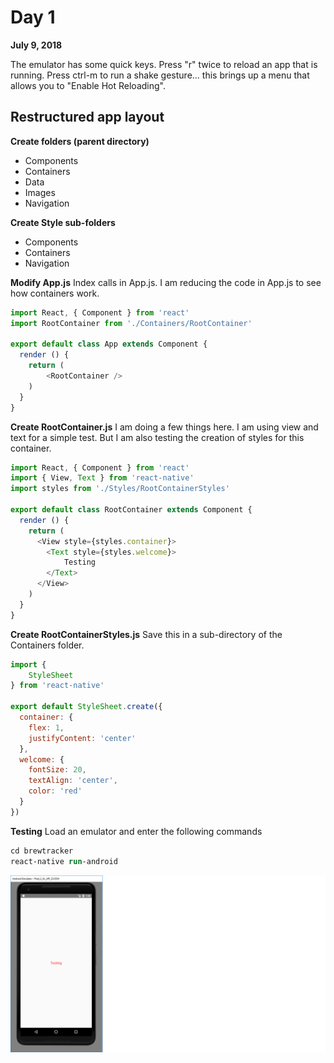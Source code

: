 # Day 1

**July 9, 2018**  

The emulator has some quick keys. Press "r" twice to reload an app that is running. Press ctrl-m to run a shake gesture... this brings up a menu that allows you to "Enable Hot Reloading". 

## Restructured app layout

**Create folders (parent directory)**
* Components   
* Containers  
* Data  
* Images  
* Navigation 

**Create Style sub-folders**
* Components   
* Containers  
* Navigation 


**Modify App.js**
Index calls in App.js. I am reducing the code in App.js to see how containers work.
```js
import React, { Component } from 'react'
import RootContainer from './Containers/RootContainer'

export default class App extends Component {
  render () {
    return (
        <RootContainer />
    )
  }
}
```

**Create RootContainer.js**
I am doing a few things here. I am using view and text for a simple test. But I am also testing the creation of styles for this container.
```js
import React, { Component } from 'react'
import { View, Text } from 'react-native'
import styles from './Styles/RootContainerStyles'

export default class RootContainer extends Component {
  render () {
    return (
      <View style={styles.container}>
        <Text style={styles.welcome}>
            Testing
        </Text>
      </View>
    )
  }
}
```

**Create RootContainerStyles.js**
Save this in a sub-directory of the Containers folder. 

```js
import {
    StyleSheet
} from 'react-native'

export default StyleSheet.create({
  container: {
    flex: 1,
    justifyContent: 'center'
  },
  welcome: {
    fontSize: 20,
    textAlign: 'center',
    color: 'red'    
  }
})
```

**Testing**
Load an emulator and enter the following commands
```ps
cd brewtracker
react-native run-android
```

![Test screen Google Pixel 2 XL](https://github.com/rayblick/100-days-of-code/raw/master/docs/images/day001_1.png "Google Pixel 2 test screen")
